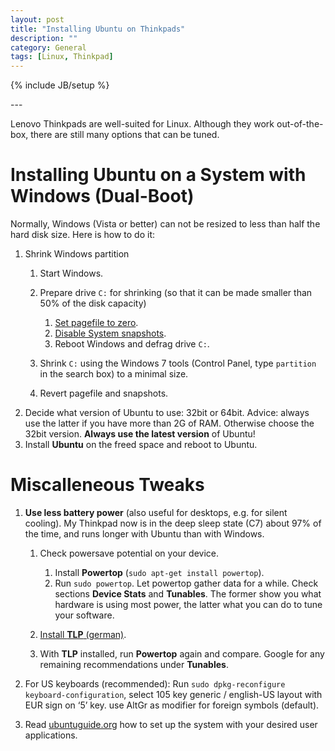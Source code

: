```yaml
---
layout: post
title: "Installing Ubuntu on Thinkpads"
description: ""
category: General
tags: [Linux, Thinkpad]
---
```

{% include JB/setup %}

<p></p>
---
<p></p>

Lenovo Thinkpads are well-suited for Linux. Although they work out-of-the-box, there are still many options that can be tuned.

# Installing **Ubuntu** on a System with Windows (Dual-Boot)

Normally, Windows (Vista or better) can not be resized to less than half the hard disk size. Here is how to do it:

1.  Shrink Windows partition
    1.  Start Windows.
    2.  Prepare drive `C:` for shrinking (so that it can be made smaller than 50% of the disk capacity)

        1.  [Set pagefile to
            zero](https://www.evernote.com/shard/s89/sh/62db75f8-c3b0-4b64-85aa-0b6915fa1dfd/4917c857af11acb623d704c01a413a88).
        2.  [Disable System
            snapshots](https://www.evernote.com/shard/s89/sh/055a042c-63fb-40d6-9818-6eac6c49de3f/0ba25202bc986966d23be4b66561dad8).
        3.  Reboot Windows and defrag drive `C:`.

    3.  Shrink `C:` using the Windows 7 tools (Control Panel, type `partition` in the search box) to a minimal size.
    4.  Revert pagefile and snapshots.
2.  Decide what version of Ubuntu to use: 32bit or 64bit. Advice: always use the latter if you have more than 2G of RAM. Otherwise choose the 32bit version. **Always use the latest version** of Ubuntu!
3.  Install **Ubuntu** on the freed space and reboot to Ubuntu.

# Miscalleneous Tweaks

1.  **Use less battery power** (also useful for desktops, e.g. for silent cooling). My Thinkpad now is in the deep sleep state (C7) about 97% of the time, and runs longer with Ubuntu than with Windows.

    1.  Check powersave potential on your device.

        1. Install **Powertop** (`sudo apt-get install powertop`).
        2. Run `sudo powertop`. Let powertop gather data for a while. Check sections **Device Stats** and **Tunables**. The former show you what hardware is using most power, the latter what you can do to tune your software.

    2.  [Install **TLP** (german)](http://thinkpad-wiki.org/TLP_-_Stromspareinstellungen_fuer_Ubuntu).
    3. With **TLP** installed, run **Powertop** again and compare. Google for any remaining recommendations under **Tunables**.

2.  For US keyboards (recommended): Run `sudo dpkg-reconfigure keyboard-configuration`, select 105 key generic / english-US layout with EUR sign on ‘5’ key. use AltGr as modifier for foreign symbols (default).

3.  Read [ubuntuguide.org](http://ubuntuguide.org) how to set up the
    system with your desired user applications.


